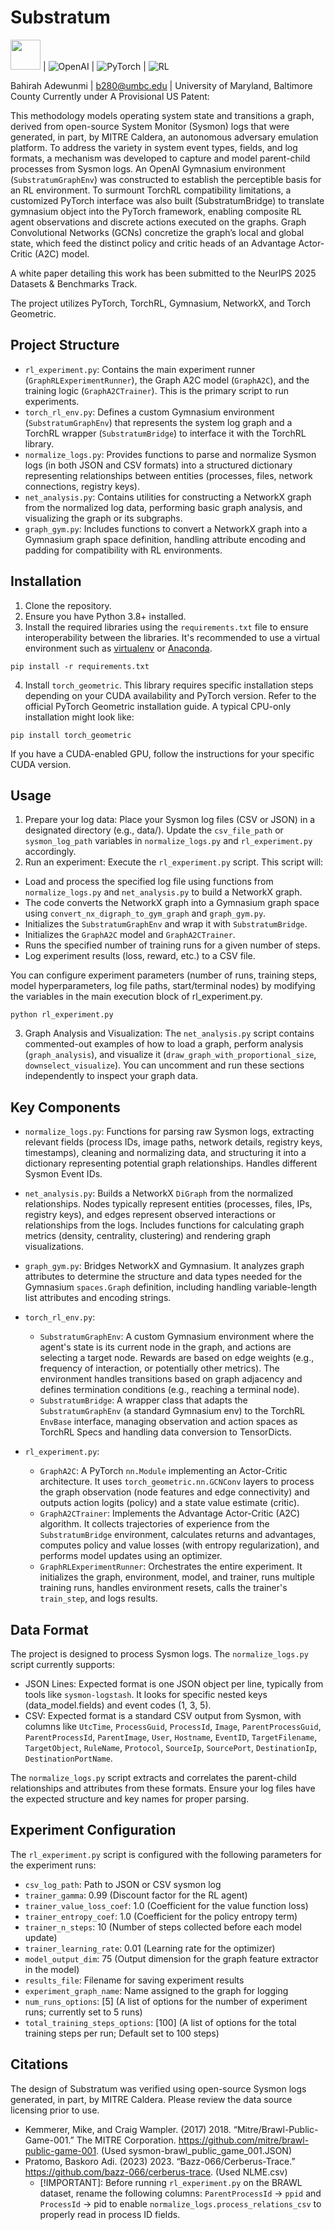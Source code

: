 # Substratum
<img src="./images/NetworkX.png" width="48"> | ![OpenAI](./images/OpenAPI.png) | ![PyTorch](./images/PyTorch.png) | ![RL](./images/reinforcement-learning.png) 

Bahirah Adewunmi | b280@umbc.edu | University of Maryland, Baltimore County
Currently under A Provisional US Patent:

This methodology models operating system state and transitions a graph, derived from open-source System Monitor (Sysmon) logs that were generated, in part, by MITRE Caldera, an autonomous adversary emulation platform. To address the variety in system event types, fields, and log formats, a mechanism was developed to capture and model parent-child processes from Sysmon logs. An OpenAI Gymnasium environment (`SubstratumGraphEnv`) was constructed to establish the perceptible basis for an RL environment. To surmount TorchRL compatibility limitations, a customized PyTorch interface was also built (SubstratumBridge) to translate gymnasium object into the PyTorch framework, enabling composite RL agent observations and discrete actions executed on the graphs. Graph Convolutional Networks (GCNs) concretize the graph’s local and global state, which feed the distinct policy and critic heads of an Advantage Actor-Critic (A2C) model. 

A white paper detailing this work has been submitted to the NeurIPS 2025 Datasets & Benchmarks Track.

The project utilizes PyTorch, TorchRL, Gymnasium, NetworkX, and Torch Geometric.

## Project Structure
- `rl_experiment.py`: Contains the main experiment runner (`GraphRLExperimentRunner`), the Graph A2C model (`GraphA2C`), and the training logic (`GraphA2CTrainer`). This is the primary script to run experiments.
- `torch_rl_env.py`: Defines a custom Gymnasium environment (`SubstratumGraphEnv`) that represents the system log graph and a TorchRL wrapper (`SubstratumBridge`) to interface it with the TorchRL library.
- `normalize_logs.py`: Provides functions to parse and normalize Sysmon logs (in both JSON and CSV formats) into a structured dictionary representing relationships between entities (processes, files, network connections, registry keys).
- `net_analysis.py`: Contains utilities for constructing a NetworkX graph from the normalized log data, performing basic graph analysis, and visualizing the graph or its subgraphs.
- `graph_gym.py`: Includes functions to convert a NetworkX graph into a Gymnasium graph space definition, handling attribute encoding and padding for compatibility with RL environments.

## Installation
1. Clone the repository.
2. Ensure you have Python 3.8+ installed.
3. Install the required libraries using the `requirements.txt` file to ensure interoperability between the libraries. It's recommended to use a virtual environment such as [virtualenv](https://virtualenv.pypa.io/en/latest/) or [Anaconda](https://www.anaconda.com/download).
```
pip install -r requirements.txt
```
4. Install `torch_geometric`. This library requires specific installation steps depending on your CUDA availability and PyTorch version. Refer to the official PyTorch Geometric installation guide. A typical CPU-only installation might look like:
```
pip install torch_geometric
```

If you have a CUDA-enabled GPU, follow the instructions for your specific CUDA version.

## Usage
1. Prepare your log data: Place your Sysmon log files (CSV or JSON) in a designated directory (e.g., data/). Update the `csv_file_path` or `sysmon_log_path` variables in `normalize_logs.py` and `rl_experiment.py` accordingly.
2. Run an experiment: Execute the `rl_experiment.py` script. This script will:
  - Load and process the specified log file using functions from `normalize_logs.py` and `net_analysis.py` to build a NetworkX graph.
  - The code converts the NetworkX graph into a Gymnasium graph space using `convert_nx_digraph_to_gym_graph` and  `graph_gym.py`.
  - Initializes the `SubstratumGraphEnv` and wrap it with `SubstratumBridge`.
  - Initializes the `GraphA2C` model and `GraphA2CTrainer`.
  - Runs the specified number of training runs for a given number of steps.
  - Log experiment results (loss, reward, etc.) to a CSV file.

You can configure experiment parameters (number of runs, training steps, model hyperparameters, log file paths, start/terminal nodes) by modifying the variables in the main execution block of rl_experiment.py.
```
python rl_experiment.py
```
3. Graph Analysis and Visualization: The `net_analysis.py` script contains commented-out examples of how to load a graph, perform analysis (`graph_analysis`), and visualize it (`draw_graph_with_proportional_size`, `downselect_visualize`). You can uncomment and run these sections independently to inspect your graph data.

## Key Components
- `normalize_logs.py`: Functions for parsing raw Sysmon logs, extracting relevant fields (process IDs, image paths, network details, registry keys, timestamps), cleaning and normalizing data, and structuring it into a dictionary representing potential graph relationships. Handles different Sysmon Event IDs. 
- `net_analysis.py`: Builds a NetworkX `DiGraph` from the normalized relationships. Nodes typically represent entities (processes, files, IPs, registry keys), and edges represent observed interactions or relationships from the logs. Includes functions for calculating graph metrics (density, centrality, clustering) and rendering graph visualizations.
- `graph_gym.py`: Bridges NetworkX and Gymnasium. It analyzes graph attributes to determine the structure and data types needed for the Gymnasium `spaces.Graph` definition, including handling variable-length list attributes and encoding strings.

- `torch_rl_env.py`:
  - `SubstratumGraphEnv`: A custom Gymnasium environment where the agent's state is its current node in the graph, and actions are selecting a target node. Rewards are based on edge weights (e.g., frequency of interaction, or potentially other metrics). The environment handles transitions based on graph adjacency and defines termination conditions (e.g., reaching a terminal node).
  - `SubstratumBridge`: A wrapper class that adapts the `SubstratumGraphEnv` (a standard Gymnasium env) to the TorchRL `EnvBase` interface, managing observation and action spaces as TorchRL Specs and handling data conversion to TensorDicts.
- `rl_experiment.py`:
  - `GraphA2C`: A PyTorch `nn.Module` implementing an Actor-Critic architecture. It uses `torch_geometric.nn.GCNConv` layers to process the graph observation (node features and edge connectivity) and outputs action logits (policy) and a state value estimate (critic).
  - `GraphA2CTrainer`: Implements the Advantage Actor-Critic (A2C) algorithm. It collects trajectories of experience from the `SubstratumBridge` environment, calculates returns and advantages, computes policy and value losses (with entropy regularization), and performs model updates using an optimizer.
  - `GraphRLExperimentRunner`: Orchestrates the entire experiment. It initializes the graph, environment, model, and trainer, runs multiple training runs, handles environment resets, calls the trainer's `train_step`, and logs results.

## Data Format
The project is designed to process Sysmon logs. The `normalize_logs.py` script currently supports:
- JSON Lines: Expected format is one JSON object per line, typically from tools like `sysmon-logstash`. It looks for specific nested keys (data_model.fields) and event codes (1, 3, 5).
- CSV: Expected format is a standard CSV output from Sysmon, with columns like `UtcTime`, `ProcessGuid`, `ProcessId`, `Image`, `ParentProcessGuid`, `ParentProcessId`, `ParentImage`, `User`, `Hostname`, `EventID`, `TargetFilename`, `TargetObject`, `RuleName`, `Protocol`, `SourceIp`, `SourcePort`, `DestinationIp`, `DestinationPortName`.

The `normalize_logs.py` script extracts and correlates the parent-child relationships and attributes from these formats. Ensure your log files have the expected structure and key names for proper parsing.

## Experiment Configuration
The `rl_experiment.py` script is configured with the following parameters for the experiment runs:
-  `csv_log_path`: Path to JSON or CSV sysmon log
- `trainer_gamma`: 0.99 (Discount factor for the RL agent)
- `trainer_value_loss_coef`: 1.0 (Coefficient for the value function loss)
- `trainer_entropy_coef`: 1.0 (Coefficient for the policy entropy term)
- `trainer_n_steps`: 10 (Number of steps collected before each model update)
- `trainer_learning_rate`: 0.01 (Learning rate for the optimizer)
- `model_output_dim`: 75 (Output dimension for the graph feature extractor in the model)
- `results_file`: Filename for saving experiment results
- `experiment_graph_name`: Name assigned to the graph for logging
- `num_runs_options`: [5] (A list of options for the number of experiment runs; currently set to 5 runs)
- `total_training_steps_options`: [100] (A list of options for the total training steps per run; Default set to 100 steps)

## Citations
The design of Substratum was verified using open-source Sysmon logs generated, in part, by MITRE Caldera. Please review the data source licensing prior to use.
- Kemmerer, Mike, and Craig Wampler. (2017) 2018. “Mitre/Brawl-Public-Game-001.” The MITRE Corporation. https://github.com/mitre/brawl-public-game-001. (Used sysmon-brawl_public_game_001.JSON)
- Pratomo, Baskoro Adi. (2023) 2023. “Bazz-066/Cerberus-Trace.” https://github.com/bazz-066/cerberus-trace. (Used NLME.csv)
  - [!IMPORTANT]: Before running `rl_experiment.py` on the BRAWL dataset, rename the following columns:  `ParentProcessId` -> `ppid` and `ProcessId` -> pid to enable `normalize_logs.process_relations_csv` to properly read in process ID fields.
